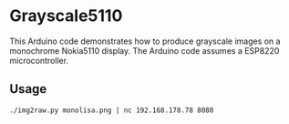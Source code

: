 Grayscale5110
=============

This Arduino code demonstrates how to produce grayscale images on a
monochrome Nokia5110 display. The Arduino code assumes a ESP8220
microcontroller.


Usage
-----

    ./img2raw.py monolisa.png | nc 192.168.178.78 8080

